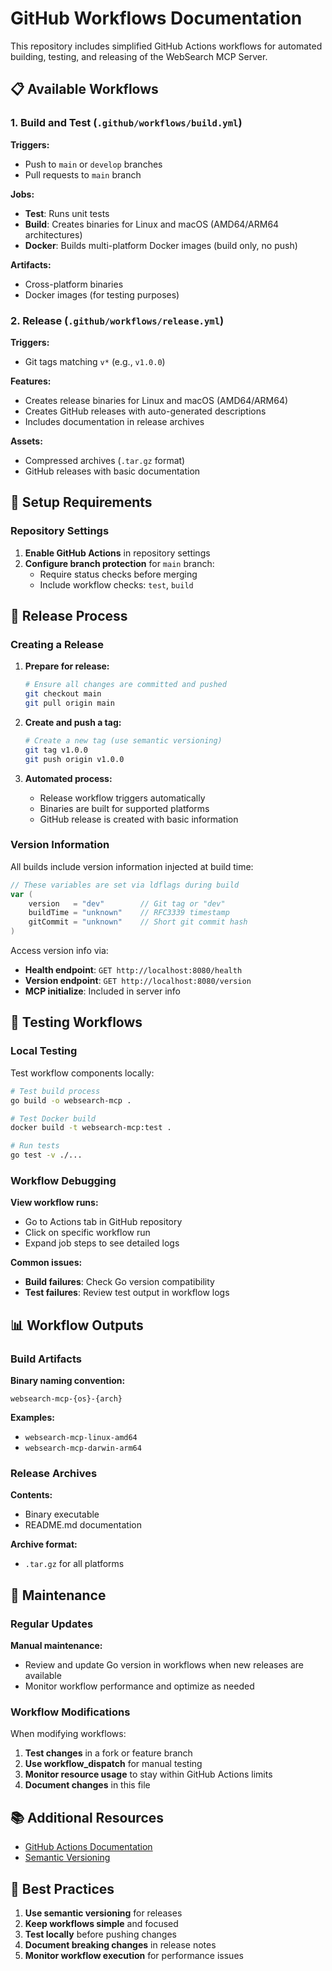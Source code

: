 # GitHub Workflows Documentation

This repository includes simplified GitHub Actions workflows for automated building, testing, and releasing of the WebSearch MCP Server.

## 📋 Available Workflows

### 1. Build and Test (`.github/workflows/build.yml`)

**Triggers:**
- Push to `main` or `develop` branches
- Pull requests to `main` branch

**Jobs:**
- **Test**: Runs unit tests
- **Build**: Creates binaries for Linux and macOS (AMD64/ARM64 architectures)
- **Docker**: Builds multi-platform Docker images (build only, no push)

**Artifacts:**
- Cross-platform binaries
- Docker images (for testing purposes)

### 2. Release (`.github/workflows/release.yml`)

**Triggers:**
- Git tags matching `v*` (e.g., `v1.0.0`)

**Features:**
- Creates release binaries for Linux and macOS (AMD64/ARM64)
- Creates GitHub releases with auto-generated descriptions
- Includes documentation in release archives

**Assets:**
- Compressed archives (`.tar.gz` format)
- GitHub releases with basic documentation

## 🔧 Setup Requirements

### Repository Settings

1. **Enable GitHub Actions** in repository settings
2. **Configure branch protection** for `main` branch:
   - Require status checks before merging
   - Include workflow checks: `test`, `build`

## 🚀 Release Process

### Creating a Release

1. **Prepare for release:**
   ```bash
   # Ensure all changes are committed and pushed
   git checkout main
   git pull origin main
   ```

2. **Create and push a tag:**
   ```bash
   # Create a new tag (use semantic versioning)
   git tag v1.0.0
   git push origin v1.0.0
   ```

3. **Automated process:**
   - Release workflow triggers automatically
   - Binaries are built for supported platforms
   - GitHub release is created with basic information

### Version Information

All builds include version information injected at build time:

```go
// These variables are set via ldflags during build
var (
    version   = "dev"        // Git tag or "dev"
    buildTime = "unknown"    // RFC3339 timestamp
    gitCommit = "unknown"    // Short git commit hash
)
```

Access version info via:
- **Health endpoint**: `GET http://localhost:8080/health`
- **Version endpoint**: `GET http://localhost:8080/version`
- **MCP initialize**: Included in server info

## 🧪 Testing Workflows

### Local Testing

Test workflow components locally:

```bash
# Test build process
go build -o websearch-mcp .

# Test Docker build
docker build -t websearch-mcp:test .

# Run tests
go test -v ./...
```

### Workflow Debugging

**View workflow runs:**
- Go to Actions tab in GitHub repository
- Click on specific workflow run
- Expand job steps to see detailed logs

**Common issues:**
- **Build failures**: Check Go version compatibility
- **Test failures**: Review test output in workflow logs

## 📊 Workflow Outputs

### Build Artifacts

**Binary naming convention:**
```
websearch-mcp-{os}-{arch}
```

**Examples:**
- `websearch-mcp-linux-amd64`
- `websearch-mcp-darwin-arm64`

### Release Archives

**Contents:**
- Binary executable
- README.md documentation

**Archive format:**
- `.tar.gz` for all platforms

## 🔄 Maintenance

### Regular Updates

**Manual maintenance:**
- Review and update Go version in workflows when new releases are available
- Monitor workflow performance and optimize as needed

### Workflow Modifications

When modifying workflows:

1. **Test changes** in a fork or feature branch
2. **Use workflow_dispatch** for manual testing
3. **Monitor resource usage** to stay within GitHub Actions limits
4. **Document changes** in this file

## 📚 Additional Resources

- [GitHub Actions Documentation](https://docs.github.com/en/actions)
- [Semantic Versioning](https://semver.org/)

## 🎯 Best Practices

1. **Use semantic versioning** for releases
2. **Keep workflows simple** and focused
3. **Test locally** before pushing changes
4. **Document breaking changes** in release notes
5. **Monitor workflow execution** for performance issues